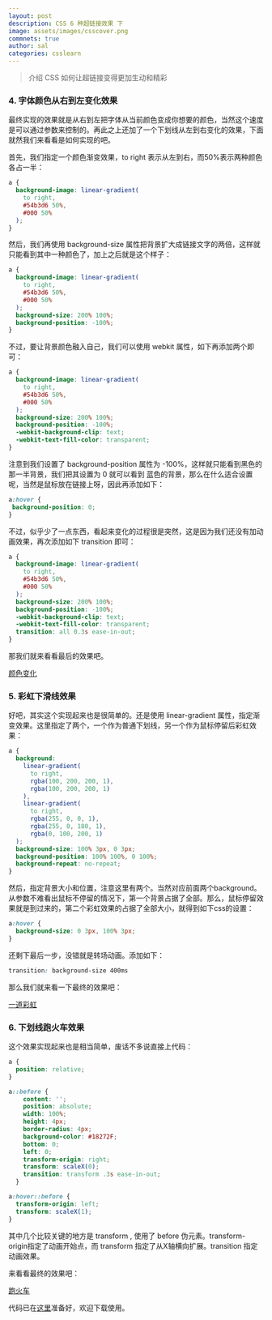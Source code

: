 ```yaml
---
layout: post
description: CSS 6 种超链接效果 下
image: assets/images/csscover.png
commnets: true
author: sal
categories: csslearn
---
```

> 介绍 CSS 如何让超链接变得更加生动和精彩


### 4. 字体颜色从右到左变化效果

最终实现的效果就是从右到左把字体从当前颜色变成你想要的颜色，当然这个速度是可以通过参数来控制的。再此之上还加了一个下划线从左到右变化的效果，下面就然我们来看看是如何实现的吧。

首先，我们指定一个颜色渐变效果，to right 表示从左到右，而50%表示两种颜色各占一半：

```css
a {
  background-image: linear-gradient(
    to right,
    #54b3d6 50%,
    #000 50%
  );
}
```

然后，我们再使用 background-size 属性把背景扩大成链接文字的两倍，这样就只能看到其中一种颜色了，加上之后就是这个样子：

```css
a {
  background-image: linear-gradient(
    to right,
    #54b3d6 50%,
    #000 50%
  );
  background-size: 200% 100%;
  background-position: -100%;
}
```

不过，要让背景颜色融入自己，我们可以使用 webkit 属性，如下再添加两个即可：

```css
a {
  background-image: linear-gradient(
    to right,
    #54b3d6 50%,
    #000 50%
  );
  background-size: 200% 100%;
  background-position: -100%;
  -webkit-background-clip: text;
  -webkit-text-fill-color: transparent;
}
```

注意到我们设置了 background-position 属性为 -100%，这样就只能看到黑色的那一半背景，我们把其设置为 0 就可以看到 蓝色的背景，那么在什么适合设置呢，当然是鼠标放在链接上呀，因此再添加如下：

```css
a:hover {
 background-position: 0;
}
```

不过，似乎少了一点东西，看起来变化的过程很是突然，这是因为我们还没有加动画效果，再次添加如下 transition 即可：

```css
a {
  background-image: linear-gradient(
    to right,
    #54b3d6 50%,
    #000 50%
  );
  background-size: 200% 100%;
  background-position: -100%;
  -webkit-background-clip: text;
  -webkit-text-fill-color: transparent;
  transition: all 0.3s ease-in-out;
}
```

那我们就来看看最后的效果吧。

<a class="swappingcolor" href="#">颜色变化</a>


### 5. 彩虹下滑线效果

好吧，其实这个实现起来也是很简单的。还是使用 linear-gradient 属性，指定渐变效果。这里指定了两个，一个作为普通下划线，另一个作为鼠标停留后彩虹效果：

```css
a {
  background:
    linear-gradient(
      to right,
      rgba(100, 200, 200, 1),
      rgba(100, 200, 200, 1)
    ),
    linear-gradient(
      to right,
      rgba(255, 0, 0, 1),
      rgba(255, 0, 180, 1),
      rgba(0, 100, 200, 1)
  );
  background-size: 100% 3px, 0 3px;
  background-position: 100% 100%, 0 100%;
  background-repeat: no-repeat;
}
```

然后，指定背景大小和位置，注意这里有两个。当然对应前面两个background。从参数不难看出鼠标不停留的情况下，第一个背景占据了全部。那么，鼠标停留效果就是到过来的，第二个彩虹效果的占据了全部大小，就得到如下css的设置：

```css
a:hover {
  background-size: 0 3px, 100% 3px;
}
```

还剩下最后一步，没错就是转场动画。添加如下：

```css
transition: background-size 400ms
```

那么我们就来看一下最终的效果吧：

<a class="rainbowlink" href="#">一道彩虹</a>

### 6. 下划线跑火车效果

这个效果实现起来也是相当简单，废话不多说直接上代码：

```css
a {
  position: relative;
}

a::before {
    content: '';
    position: absolute;
    width: 100%;
    height: 4px;
    border-radius: 4px;
    background-color: #18272F;
    bottom: 0;
    left: 0;
    transform-origin: right;
    transform: scaleX(0);
    transition: transform .3s ease-in-out;
  }

a:hover::before {
  transform-origin: left;
  transform: scaleX(1);
}
```

其中几个比较关键的地方是 transform , 使用了 before 伪元素。transform-origin指定了动画开始点，而 transform 指定了从X轴横向扩展。transition 指定动画效果。

来看看最终的效果吧：

<a class="passinglink" href="#">跑火车</a>

代码已在[这里](https://open.nativeng.org/attachments/ab96552a-a5eb-4ba8-9283-dc6ebed63052)准备好，欢迎下载使用。













